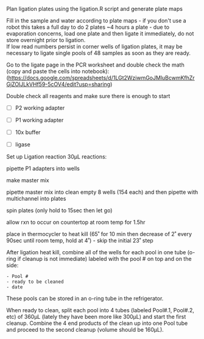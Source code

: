 Plan ligation plates using the ligation.R script and generate plate maps

Fill in the sample and water according to plate maps - if you don't use a robot this takes a full day to do 2 plates ~4 hours a plate - due to evaporation concerns, load one plate and then ligate it immediately, do not store overnight prior to ligation.  
If low read numbers persist in corner wells of ligation plates, it may be necessary to ligate single pools of 48 samples as soon as they are ready.

Go to the ligate page in the PCR worksheet and double check the math (copy and paste the cells  into notebook): (https://docs.google.com/spreadsheets/d/1LGt2WziwmGoJMluBcwmKfhZrGjZOlJLkVHf59-5cOV4/edit?usp=sharing)

Double check all reagents and make sure there is enough to start
- [ ]  P2 working adapter
- [ ] P1 working adapter
- [ ] 10x buffer
- [ ] ligase


Set up Ligation reaction 30µL reactions:

pipette P1 adapters into wells

make master mix

pipette master mix into clean empty 8 wells (154 each) and then pipette with multichannel into plates

spin plates (only hold to 15sec then let go)

allow rxn to occur on countertop at room temp for 1.5hr

place in thermocycler to heat kill (65˚ for 10 min then decrease of 2˚ every 90sec until room temp, hold at 4˚) - skip the initial 23˚ 
step

After ligation heat kill, combine all of the wells for each pool in one tube (o-ring if cleanup is not immediate) labeled with the pool # on top and on the side:

    - Pool #
    - ready to be cleaned
    - date

These pools can be stored in an o-ring tube in the refrigerator.

When ready to clean, split each pool into 4 tubes (labeled Pool#.1, Pool#.2, etc) of 360µL (lately they have been more like 300µL)  and start the first cleanup.  Combine the 4 end products of the clean up into one Pool tube and proceed to the second cleanup (volume should be 160µL).

